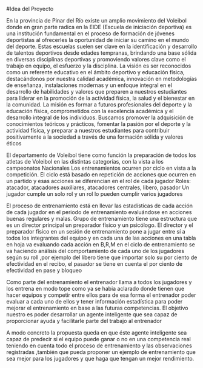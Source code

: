 #Idea del Proyecto

En la provincia de Pinar del Río existe un amplio movimiento del Voleibol donde en gran parte radica en la EIDE (Escuela de iniciación deportiva) es una institución fundamental en el proceso de formación de jóvenes deportistas al ofrecerles la oportunidad de iniciar su camino en el mundo del deporte. Estas escuelas suelen ser clave en la identificación y desarrollo de talentos deportivos desde edades tempranas, brindando una base sólida en diversas disciplinas deportivas y promoviendo valores clave como el trabajo en equipo, el esfuerzo y la disciplina.
La visión es ser reconocidos como un referente educativo en el ámbito deportivo y educación física, destacándonos por nuestra calidad académica, innovación en metodologías de enseñanza, instalaciones modernas y un enfoque integral en el desarrollo de habilidades y valores que preparen a nuestros estudiantes para liderar en la promoción de la actividad física, la salud y el bienestar en la comunidad. 
La misión es formar a futuros profesionales del deporte y la educación física, comprometidos con la excelencia académica y el desarrollo integral de los individuos. Buscamos promover la adquisición de conocimientos teóricos y prácticos, fomentar la pasión por el deporte y la actividad física, y preparar a nuestros estudiantes para contribuir positivamente a la sociedad a través de una formación sólida y valores éticos

El departamento de Voleibol tiene como función la preparación de todos los atletas de Voleibol en las distintas categorías, con la vista a los campeonatos Nacionales 
Los entrenamientos ocurren por ciclo en vista a la competición. El ciclo está basado en repetición de acciones que ocurren en un partido y esas acciones se diferencian en el rol de cada jugador 
Roles: atacador, atacadores auxiliares, atacadores centrales, libero, pasador 
Un jugador cumple un solo rol y un rol lo pueden cumplir varios jugadores

El proceso de entrenamiento está en llevar las estadísticas de cada acción de cada jugador en el periodo de entrenamiento evaluándose en acciones buenas regulares y malas. Grupo de entrenamiento tiene una estructura que es un director principal un preparador físico y un psicólogo. El director y el preparador físico en un sesión de entrenamiento pone a jugar  entre sí a todos los integrantes del equipo y en cada una de las acciones en una tabla en hoja va evaluando cada acción en B,R,M en el ciclo de entrenamiento se va haciendo análisis del comportamiento de cada uno de los jugadores según su roll ,por ejemplo  del libero tiene que importar solo su por ciento de efectividad en el recibo, el pasador se tiene en cuenta el por ciento de efectividad en pase y bloqueo

Como parte del entrenamiento el entrenador llama a todos los jugadores y los entrena en modo tope como ya se habia aclarado donde tienen que hacer equipos y competir entre ellos para de esa forma el entrenador poder evaluar a cada uno de ellos y tener información estadística para poder mejorar el entrenamiento en base a las futuras competencias. El objetivo nuestro es poder desarrollar un agente inteligente que sea capaz de proporcionar ayuda y facilitarle parte del trabajo al entrenador 

A modo concreto la propuesta queda en que éste agente inteligente sea capaz de predecir si el equipo puede ganar o no en una competencia real teniendo en cuenta todo el proceso de entrenamiento y las observaciones registradas ,también que pueda proponer un ejemplo de entrenamiento que sea mejor para los jugadores y que haga que tengan un mejor rendimiento.

